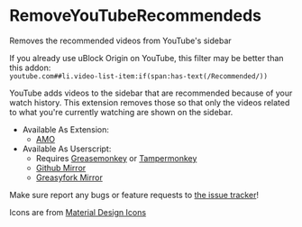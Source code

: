# RemoveYouTubeRecommendeds
Removes the recommended videos from YouTube's sidebar 

If you already use uBlock Origin on YouTube, this filter may be better than this addon:  
`youtube.com##li.video-list-item:if(span:has-text(/Recommended/))`

YouTube adds videos to the sidebar that are recommended because of your watch history. This extension removes those so that only the videos related to what you're currently watching are shown on the sidebar.

 * Available As Extension:
   * [AMO](https://addons.mozilla.org/en-US/firefox/addon/remove-youtube-recommendeds/)
 * Available As Userscript:
   * Requires [Greasemonkey](https://addons.mozilla.org/en-US/firefox/addon/greasemonkey/) or [Tampermonkey](http://tampermonkey.net/)
   * [Github Mirror](https://github.com/Rayquaza01/RemoveYouTubeRecommendeds/raw/master/extension/RemoveYouTubeRecommendeds.user.js)
   * [Greasyfork Mirror](https://greasyfork.org/en/scripts/26886-removeyoutuberecommendeds)

Make sure report any bugs or feature requests to [the issue tracker](https://github.com/rayquaza01/RemoveYouTubeRecommendeds/issues)!

Icons are from [Material Design Icons](https://materialdesignicons.com)
